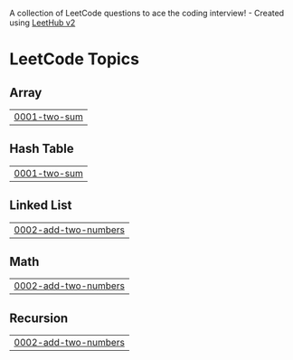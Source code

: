 A collection of LeetCode questions to ace the coding interview! - Created using [LeetHub v2](https://github.com/arunbhardwaj/LeetHub-2.0)
<!---LeetCode Topics Start-->
# LeetCode Topics
## Array
|  |
| ------- |
| [0001-two-sum](https://github.com/munukutlapraveen88/leetcode/tree/master/0001-two-sum) |
## Hash Table
|  |
| ------- |
| [0001-two-sum](https://github.com/munukutlapraveen88/leetcode/tree/master/0001-two-sum) |
## Linked List
|  |
| ------- |
| [0002-add-two-numbers](https://github.com/munukutlapraveen88/leetcode/tree/master/0002-add-two-numbers) |
## Math
|  |
| ------- |
| [0002-add-two-numbers](https://github.com/munukutlapraveen88/leetcode/tree/master/0002-add-two-numbers) |
## Recursion
|  |
| ------- |
| [0002-add-two-numbers](https://github.com/munukutlapraveen88/leetcode/tree/master/0002-add-two-numbers) |
<!---LeetCode Topics End-->